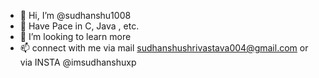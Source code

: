 - 👋 Hi, I’m @sudhanshu1008
- 🌱 Have Pace in C, Java , etc.
- 💞️ I’m looking to learn more
- 📫 connect with me via mail sudhanshushrivastava004@gmail.com or via INSTA @imsudhanshuxp

<!---
sudhanshu1008/sudhanshu1008 is a ✨ special ✨ repository because its `README.md` (this file) appears on your GitHub profile.
You can click the Preview link to take a look at your changes.
--->
